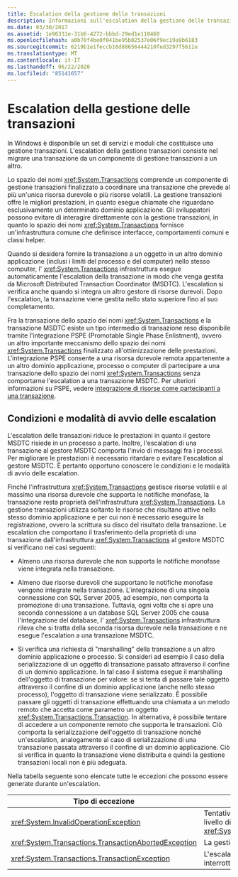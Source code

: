 ```yaml
---
title: Escalation della gestione delle transazioni
description: Informazioni sull'escalation della gestione delle transazioni in .NET, ovvero il processo di migrazione di una transazione da componenti di una gestione transazioni a un'altra.
ms.date: 03/30/2017
ms.assetid: 1e96331e-31b6-4272-bbbd-29ed1e110460
ms.openlocfilehash: a0b70f4be0f041be95b02537e06f9ec19a9b6183
ms.sourcegitcommit: 6219b1e1feccb16d88656444210fed3297f5611e
ms.translationtype: MT
ms.contentlocale: it-IT
ms.lasthandoff: 06/22/2020
ms.locfileid: "85141657"
---
```

# <a name="transaction-management-escalation"></a>Escalation della gestione delle transazioni
In Windows è disponibile un set di servizi e moduli che costituisce una gestione transazioni. L'escalation della gestione transazioni consiste nel migrare una transazione da un componente di gestione transazioni a un altro.  
  
 Lo spazio dei nomi <xref:System.Transactions> comprende un componente di gestione transazioni finalizzato a coordinare una transazione che prevede al più un'unica risorsa durevole o più risorse volatili. La gestione transazioni offre le migliori prestazioni, in quanto esegue chiamate che riguardano esclusivamente un determinato dominio applicazione. Gli sviluppatori possono evitare di interagire direttamente con la gestione transazioni, in quanto lo spazio dei nomi <xref:System.Transactions> fornisce un'infrastruttura comune che definisce interfacce, comportamenti comuni e classi helper.  
  
 Quando si desidera fornire la transazione a un oggetto in un altro dominio applicazione (inclusi i limiti del processo e del computer) nello stesso computer, l' <xref:System.Transactions> infrastruttura esegue automaticamente l'escalation della transazione in modo che venga gestita da Microsoft Distributed Transaction Coordinator (MSDTC). L'escalation si verifica anche quando si integra un altro gestore di risorse durevoli. Dopo l'escalation, la transazione viene gestita nello stato superiore fino al suo completamento.  
  
 Fra la transazione dello spazio dei nomi <xref:System.Transactions> e la transazione MSDTC esiste un tipo intermedio di transazione reso disponibile tramite l'integrazione PSPE (Promotable Single Phase Enlistment), ovvero un altro importante meccanismo dello spazio dei nomi <xref:System.Transactions> finalizzato all'ottimizzazione delle prestazioni. L'integrazione PSPE consente a una risorsa durevole remota appartenente a un altro dominio applicazione, processo o computer di partecipare a una transazione dello spazio dei nomi <xref:System.Transactions> senza comportarne l'escalation a una transazione MSDTC. Per ulteriori informazioni su PSPE, vedere [integrazione di risorse come partecipanti a una transazione](enlisting-resources-as-participants-in-a-transaction.md).  
  
## <a name="how-escalation-is-initiated"></a>Condizioni e modalità di avvio delle escalation  
 L'escalation delle transazioni riduce le prestazioni in quanto il gestore MSDTC risiede in un processo a parte. Inoltre, l'escalation di una transazione al gestore MSDTC comporta l'invio di messaggi fra i processi. Per migliorare le prestazioni è necessario ritardare o evitare l'escalation al gestore MSDTC. È pertanto opportuno conoscere le condizioni e le modalità di avvio delle escalation.  
  
 Finché l'infrastruttura <xref:System.Transactions> gestisce risorse volatili e al massimo una risorsa durevole che supporta le notifiche monofase, la transazione resta proprietà dell'infrastruttura <xref:System.Transactions>. La gestione transazioni utilizza soltanto le risorse che risultano attive nello stesso dominio applicazione e per cui non è necessario eseguire la registrazione, ovvero la scrittura su disco del risultato della transazione. Le escalation che comportano il trasferimento della proprietà di una transazione dall'infrastruttura <xref:System.Transactions> al gestore MSDTC si verificano nei casi seguenti:  
  
- Almeno una risorsa durevole che non supporta le notifiche monofase viene integrata nella transazione.  
  
- Almeno due risorse durevoli che supportano le notifiche monofase vengono integrate nella transazione. L'integrazione di una singola connessione con SQL Server 2005, ad esempio, non comporta la promozione di una transazione. Tuttavia, ogni volta che si apre una seconda connessione a un database SQL Server 2005 che causa l'integrazione del database, l' <xref:System.Transactions> infrastruttura rileva che si tratta della seconda risorsa durevole nella transazione e ne esegue l'escalation a una transazione MSDTC.  
  
- Si verifica una richiesta di "marshalling" della transazione a un altro dominio applicazione o processo. Si consideri ad esempio il caso della serializzazione di un oggetto di transazione passato attraverso il confine di un dominio applicazione. In tal caso il sistema esegue il marshalling dell'oggetto di transazione per valore: se si tenta di passare tale oggetto attraverso il confine di un dominio applicazione (anche nello stesso processo), l'oggetto di transazione viene serializzato. È possibile passare gli oggetti di transazione effettuando una chiamata a un metodo remoto che accetta come parametro un oggetto <xref:System.Transactions.Transaction>. In alternativa, è possibile tentare di accedere a un componente remoto che supporta le transazioni. Ciò comporta la serializzazione dell'oggetto di transazione nonché un'escalation, analogamente al caso di serializzazione di una transazione passata attraverso il confine di un dominio applicazione. Ciò si verifica in quanto la transazione viene distribuita e quindi la gestione transazioni locali non è più adeguata.  
  
 Nella tabella seguente sono elencate tutte le eccezioni che possono essere generate durante un'escalation.  
  
|Tipo di eccezione|Condizione|  
|--------------------|---------------|  
|<xref:System.InvalidOperationException>|Tentativo di escalation di una transazione con livello di isolamento uguale a <xref:System.Transactions.IsolationLevel.Snapshot>.|  
|<xref:System.Transactions.TransactionAbortedException>|La gestione transazioni non è disponibile.|  
|<xref:System.Transactions.TransactionException>|L'escalation non riesce e l'applicazione viene interrotta.|
